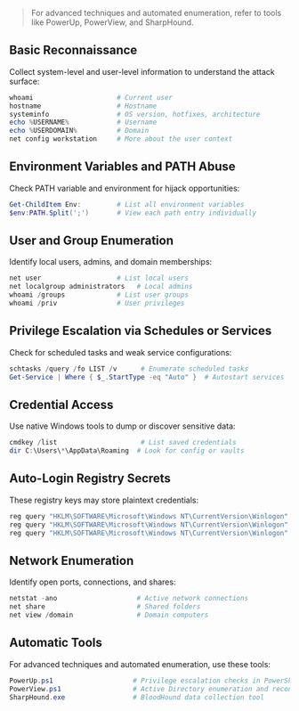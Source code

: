 > For advanced techniques and automated enumeration, refer to tools like PowerUp, PowerView, and SharpHound. 

## Basic Reconnaissance

Collect system-level and user-level information to understand the attack surface:
```powershell
whoami                     # Current user
hostname                   # Hostname
systeminfo                 # OS version, hotfixes, architecture
echo %USERNAME%            # Username
echo %USERDOMAIN%          # Domain
net config workstation     # More about the user context
```

## Environment Variables and PATH Abuse

Check PATH variable and environment for hijack opportunities:
```powershell
Get-ChildItem Env:         # List all environment variables
$env:PATH.Split(';')       # View each path entry individually
```

## User and Group Enumeration

Identify local users, admins, and domain memberships:
```powershell
net user                   # List local users
net localgroup administrators   # Local admins
whoami /groups             # List user groups
whoami /priv               # User privileges
```

## Privilege Escalation via Schedules or Services

Check for scheduled tasks and weak service configurations:
```powershell
schtasks /query /fo LIST /v      # Enumerate scheduled tasks
Get-Service | Where { $_.StartType -eq "Auto" }  # Autostart services
```

## Credential Access

Use native Windows tools to dump or discover sensitive data:
```powershell
cmdkey /list                     # List saved credentials
dir C:\Users\*\AppData\Roaming  # Look for config or vaults
```

## Auto-Login Registry Secrets

These registry keys may store plaintext credentials:
```powershell
reg query "HKLM\SOFTWARE\Microsoft\Windows NT\CurrentVersion\Winlogon" /v DefaultUserName
reg query "HKLM\SOFTWARE\Microsoft\Windows NT\CurrentVersion\Winlogon" /v DefaultPassword
reg query "HKLM\SOFTWARE\Microsoft\Windows NT\CurrentVersion\Winlogon" /v AutoAdminLogon
```
## Network Enumeration

Identify open ports, connections, and shares:
```powershell
netstat -ano                    # Active network connections
net share                       # Shared folders
net view /domain                # Domain computers
```

## Automatic Tools
For advanced techniques and automated enumeration, use these tools:
```powershell
PowerUp.ps1                    # Privilege escalation checks in PowerShell
PowerView.ps1                  # Active Directory enumeration and recon
SharpHound.exe                 # BloodHound data collection tool
```